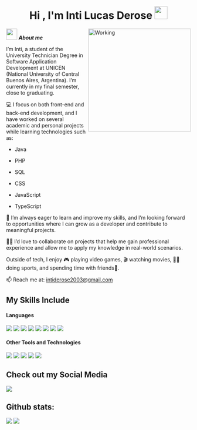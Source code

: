 <h1 align="center"><b>Hi , I'm Inti Lucas Derose </b><img src="https://media.giphy.com/media/hvRJCLFzcasrR4ia7z/giphy.gif" width="35"></h1>
<!--  -->
<img align="right" width=280px alt="Working" src="https://media.giphy.com/media/SWoSkN6DxTszqIKEqv/giphy.gif" />

<img src="https://media.giphy.com/media/ObNTw8Uzwy6KQ/giphy.gif" width="30px">&nbsp;***About me***

I’m Inti, a student of the University Technician Degree in Software Application Development at UNICEN (National University of Central Buenos Aires, Argentina). I’m currently in my final semester, close to graduating.

💻 I focus on both front-end and back-end development, and I have worked on several academic and personal projects while learning technologies such as:

- Java

- PHP

- SQL

- CSS

- JavaScript

- TypeScript

🌱 I’m always eager to learn and improve my skills, and I’m looking forward to opportunities where I can grow as a developer and contribute to meaningful projects.

👨‍💻 I’d love to collaborate on projects that help me gain professional experience and allow me to apply my knowledge in real-world scenarios.

Outside of tech, I enjoy 🎮 playing video games, 🎬 watching movies, 🏋️‍♂️ doing sports, and spending time with friends🤝.

📫 Reach me at: <a href="intiderose2003@gmail.com">intiderose2003@gmail.com</a>

## My Skills Include

<h4> Languages </h4>
<span> 
  <img src="https://img.shields.io/badge/HTML5-E34F26?style=for-the-badge&logo=html5&logoColor=white">
  <img src="https://img.shields.io/badge/CSS3-1572B6?style=for-the-badge&logo=css3&logoColor=white">
  <img src="https://img.shields.io/badge/JavaScript-F7DF1E?style=for-the-badge&logo=javascript&logoColor=black">
  <img src="https://img.shields.io/badge/Java-ED8B00?style=for-the-badge&logo=java&logoColor=white">
  <img src="https://img.shields.io/badge/C-00599C?style=for-the-badge&logo=c&logoColor=white">
  <img src="https://img.shields.io/badge/python-3670A0?style=for-the-badge&logo=python&logoColor=ffdd54">
  <img src= "https://img.shields.io/badge/typescript-%23007ACC.svg?style=for-the-badge&logo=typescript&logoColor=white">
  <img src= "https://img.shields.io/badge/-Arduino-00979D?style=for-the-badge&logo=Arduino&logoColor=white">
 


</span>


<h4> Other Tools and Technologies </h4>
<span>
  <img src="https://img.shields.io/badge/Git-F05032?style=for-the-badge&logo=git&logoColor=white">
  <img src="https://img.shields.io/badge/jira-%230A0FFF.svg?style=for-the-badge&logo=jira&logoColor=white">
  <img src="https://img.shields.io/badge/Notion-%23000000.svg?style=for-the-badge&logo=notion&logoColor=white">
  <img src="https://img.shields.io/badge/Fedora-294172?style=for-the-badge&logo=fedora&logoColor=white">
  <img src="https://img.shields.io/badge/MySQL-00000F?style=for-the-badge&logo=mysql&logoColor=white">




</span>

## Check out my Social Media

<a href= "https://www.instagram.com/intiderose__/">
    <img src="https://img.shields.io/badge/Instagram-%23E4405F.svg?style=for-the-badge&logo=Instagram&logoColor=white">
</a>

<h2>Github stats:</h2> 

[![](https://github-readme-stats.vercel.app/api?username=intiderose&show_icons=true&theme=tokyonight&hide_border=true&locale=en)](https://github.com/intiderose)
[![](https://github-readme-streak-stats.herokuapp.com/?user=intiderose&theme=material-palenight)](https://github.com/intiderose)
</div>
